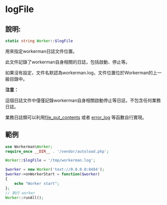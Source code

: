 # logFile
## 說明:
```php
static string Worker::$logFile
```

用來指定workerman日誌文件位置。

此文件記錄了workerman自身相關的日誌，包括啟動、停止等。

如果沒有設定，文件名默認為workerman.log，文件位置位於Workerman的上一級目錄中。

**注意：**

這個日誌文件中僅僅記錄workerman自身相關啟動停止等日誌，不包含任何業務日誌。

業務日誌類可以利用[file_put_contents](https://php.net/manual/zh/function.file-put-contents.php) 或者 [error_log](https://php.net/manual/zh/function.error-log.php) 等函數自行實現。

## 範例

```php
use Workerman\Worker;
require_once __DIR__ . '/vendor/autoload.php';

Worker::$logFile = '/tmp/workerman.log';

$worker = new Worker('text://0.0.0.0:8484');
$worker->onWorkerStart = function($worker)
{
    echo "Worker start";
};
// 執行 worker
Worker::runAll();
```
